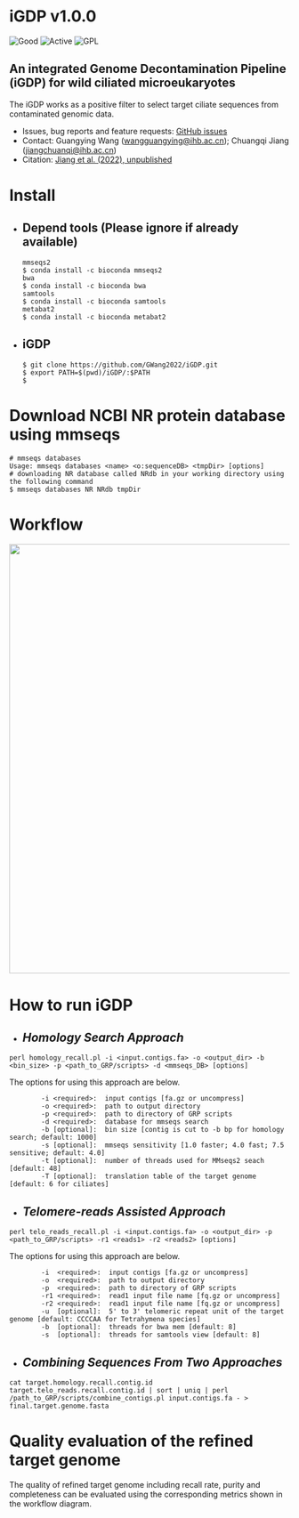 # iGDP v1.0.0

![Good](https://img.shields.io/badge/latest%20version-v1.0.0-red) ![Active](https://www.repostatus.org/badges/latest/active.svg) ![GPL](https://img.shields.io/badge/license-GPLv3.0-blue)

## An integrated Genome Decontamination Pipeline (iGDP) for wild ciliated microeukaryotes

The iGDP works as a positive filter to select target ciliate sequences from contaminated genomic data.

  * Issues, bug reports and feature requests: [GitHub issues](https://github.com/GWang2022/iGDP/issues)
  * Contact: Guangying Wang (wangguangying@ihb.ac.cn); Chuangqi Jiang (jiangchuanqi@ihb.ac.cn)
  * Citation: [Jiang et al. (2022), unpublished]()

# Install
* ## Depend tools (Please ignore if already available)  
  ```
  mmseqs2  
  $ conda install -c bioconda mmseqs2
  bwa
  $ conda install -c bioconda bwa
  samtools
  $ conda install -c bioconda samtools
  metabat2
  $ conda install -c bioconda metabat2
  ```
* ## iGDP 
  ```
  $ git clone https://github.com/GWang2022/iGDP.git
  $ export PATH=$(pwd)/iGDP/:$PATH
  $ 
  ```
# Download NCBI NR protein database using mmseqs
```
# mmseqs databases
Usage: mmseqs databases <name> <o:sequenceDB> <tmpDir> [options]
# downloading NR database called NRdb in your working directory using the following command
$ mmseqs databases NR NRdb tmpDir
```

# Workflow

<div align=center>
<img src = "https://user-images.githubusercontent.com/107245708/204078544-9069699d-b6ac-450b-ba1c-5f7f61e4141f.jpg" width = "772">
</div>

# How to run iGDP

* ## *Homology Search Approach*
```
perl homology_recall.pl -i <input.contigs.fa> -o <output_dir> -b <bin_size> -p <path_to_GRP/scripts> -d <mmseqs_DB> [options]
```

The options for using this approach are below.
```
        -i <required>:  input contigs [fa.gz or uncompress]
        -o <required>:  path to output directory
        -p <required>:  path to directory of GRP scripts
        -d <required>:  database for mmseqs search
        -b [optional]:  bin size [contig is cut to -b bp for homology search; default: 1000]
        -s [optional]:  mmseqs sensitivity [1.0 faster; 4.0 fast; 7.5 sensitive; default: 4.0]
        -t [optional]:  number of threads used for MMseqs2 seach [default: 48]
        -T [optional]:  translation table of the target genome [default: 6 for ciliates]
```

* ## *Telomere-reads Assisted Approach*
```
perl telo_reads_recall.pl -i <input.contigs.fa> -o <output_dir> -p <path_to_GRP/scripts> -r1 <reads1> -r2 <reads2> [options]
```

The options for using this approach are below.
```
        -i  <required>:  input contigs [fa.gz or uncompress]
        -o  <required>:  path to output directory
        -p  <required>:  path to directory of GRP scripts
        -r1 <required>:  read1 input file name [fq.gz or uncompress]
        -r2 <required>:  read1 input file name [fq.gz or uncompress]
        -u  [optional]:  5' to 3' telomeric repeat unit of the target genome [default: CCCCAA for Tetrahymena species]
        -b  [optional]:  threads for bwa mem [default: 8]
        -s  [optional]:  threads for samtools view [default: 8]
```

* ## *Combining Sequences From Two Approaches*
```
cat target.homology.recall.contig.id target.telo_reads.recall.contig.id | sort | uniq | perl /path_to_GRP/scripts/combine_contigs.pl input.contigs.fa - > final.target.genome.fasta
```

# Quality evaluation of the refined target genome

The quality of refined target genome including recall rate, purity and completeness can be evaluated using the corresponding metrics shown in the workflow diagram.
